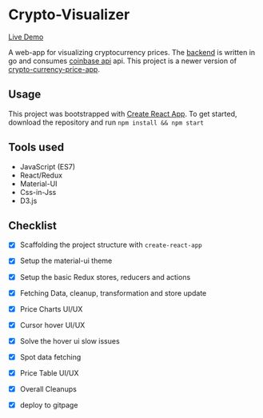 # Crypto-Visualizer
[Live Demo](https://xie-hui.github.io/crypto-currency-price-app/)


A web-app for visualizing cryptocurrency prices. The [backend](https://github.com/Xie-Hui/crypto-visualizer-api) is written in go and consumes [coinbase api](https://developers.coinbase.com/api/v2) api. This project is a newer version of [crypto-currency-price-app](https://github.com/Xie-Hui/crypto-currency-price-app).

## Usage

This project was bootstrapped with [Create React App](https://github.com/facebook/create-react-app). To get started, download the repository and run `npm install && npm start`

## Tools used
* JavaScript (ES7)
* React/Redux
* Material-UI
* Css-in-Jss
* D3.js
  
## Checklist
- [x] Scaffolding the project structure with `create-react-app`
- [x] Setup the material-ui theme
- [x] Setup the basic Redux stores, reducers and actions
- [x] Fetching Data, cleanup, transformation and store update
- [x] Price Charts UI/UX
- [x] Cursor hover UI/UX
- [x] Solve the hover ui slow issues
- [x] Spot data fetching
- [x] Price Table UI/UX
- [x] Overall Cleanups
- [x] deploy to gitpage

